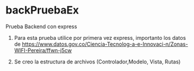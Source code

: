 # backPruebaEx
Prueba Backend con express

1. Para esta prueba utilice por primera vez express, importanto los datos de https://www.datos.gov.co/Ciencia-Tecnolog-a-e-Innovaci-n/Zonas-WIFI-Pereira/ffwn-j5cw 

2. Se creo la estructura de archivos (Controlador,Modelo, Vista, Rutas)
